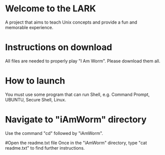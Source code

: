 # Welcome to the LARK
A project that aims to teach Unix concepts and provide a fun and memorable experience.

# Instructions on download
All files are needed to properly play "I Am Worm". Please download them all.

# How to launch
You must use some program that can run Shell, e.g. Command Prompt, UBUNTU, Secure Shell, Linux.

# Navigate to "iAmWorm" directory
Use the command "cd" followed by "iAmWorm".

#Open the readme.txt file
Once in the "iAmWorm" directory, type "cat readme.txt" to find further instructions.
